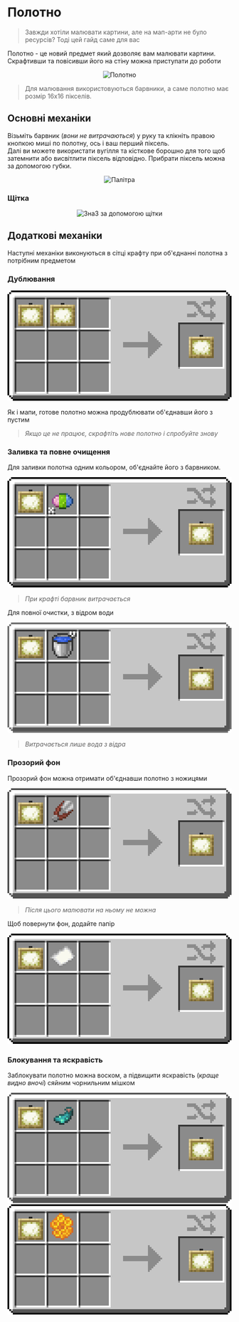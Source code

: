 # Полотно

>Завжди хотіли малювати картини, але на мап-арти не було ресурсів? Тоді цей гайд саме для вас

Полотно - це новий предмет який дозволяє вам малювати картини. Скрафтивши та повісивши його на стіну можна приступати до роботи
<center><img src="/images/canvas/" alt="Полотно"></img></center>

>Для малювання використовуються барвники, а саме полотно має розмір 16x16 пікселів.
## Основні механіки
Візьміть барвник (*вони не витрачаються*) у руку та клікніть правою кнопкою миші по полотну, ось і ваш перший піксель.  
Далі ви можете використати вугілля та кісткове борошно для того щоб затемнити або висвітлити піксель відповідно.
Прибрати піксель можна за допомогою губки.
<center><img src="/images/canvas/" alt="Палітра"></img></center>

### Щітка
<center><img src="/images/canvas/" alt="3на3 за допомогою щітки"></img></center>

## Додаткові механіки
Наступні механіки виконуються в сітці крафту при об'єднанні полотна з потрібним предметом

### Дублювання
<center><img src="/images/canvas/canvas-duplication.png" alt="Полотно+полотно"></img></center>

Як і мапи, готове полотно можна продублювати об'єднавши його з пустим
>*Якщо це не працює, скрафтіть нове полотно і спробуйте знову*

### Заливка та повне очищення
Для заливки полотна одним кольором, об'єднайте його з барвником.
<center><img src="/images/canvas/canvas-fill.png" alt="Полотно+барвник"></img></center>

> *При крафті барвник витрачається*

Для повної очистки, з відром води
<center><img src="/images/canvas/canvas-with-water.png" alt="Полотно+вода"></img></center>

> *Витрачається лише вода з відра*

### Прозорий фон
Прозорий фон можна отримати об'єднавши полотно з ножицями
<center><img src="/images/canvas/canvas-shears.png" alt="Полотно+ножиці"></img></center>

>*Після цього малювати на ньому не можна*

Щоб повернути фон, додайте папір

<center><img src="/images/canvas/canvas-with-paper.png" alt="Полотно+папір"></img></center>

### Блокування та яскравість
Заблокувати полотно можна воском, а підвищити яскравість (*краще видно вночі*) сяйним чорнильним мішком
<center><img src="/images/canvas/canvas-brigtness.png" alt="Полотно+мішечок"></img>
<img src="/images/canvas/canvas-closed.png" alt="Полотно+віск"></img></center>
